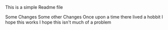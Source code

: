 This is a simple Readme file

Some Changes
Some other Changes
Once upon a time there lived a hobbit
I hope this works
I hope this isn't much of a problem